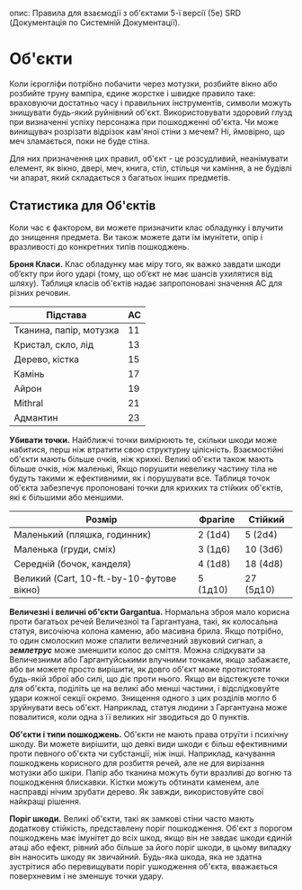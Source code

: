 опис: Правила для взаємодії з об'єктами 5-ї версії (5e) SRD (Документація по Системній Документації).

# Об'єкти
Коли ієрогліфи потрібно побачити через мотузки, розбийте вікно або розбийте труну вампіра, єдине жорстке і швидке правило таке: враховуючи достатньо часу і правильних інструментів, символи можуть знищувати будь-який руйнівний об'єкт. Використовувати здоровий глузд при визначенні успіху персонажа при пошкодженні об'єкта. Чи може винищувач розрізати відрізок кам'яної стіни з мечем? Ні, ймовірно, що меч зламається, поки не буде стіна.

Для них призначення цих правил, об'єкт - це розсудливий, неанімувати елемент, як вікно, двері, меч, книга, стіл, стільця чи каміння, а не будівлі чи апарат, який складається з багатьох інших предметів.

## Статистика для Об'єктів
Коли час є фактором, ви можете призначити клас обладунку і влучити до знищення предмета. Ви також можете дати їм імунітети, опір і вразливості до конкретних типів пошкоджень.

**Броня Класи.** Клас обладунку має міру того, як важко завдати шкоди об’єкту при його ударі (тому, що об’єкт не має шансів ухилятися від шляху). Таблиця класів об'єктів надає запропоновані значення AC для різних речовин.

| Підстава                | AC |
| ----------------------- | -- |
| Тканина, папір, мотузка | 11 |
| Кристал, скло, лід      | 13 |
| Дерево, кістка          | 15 |
| Камінь                  | 17 |
| Айрон                   | 19 |
| Mithral                 | 21 |
| Адмантин                | 23 |

**Убивати точки.** Найближчі точки вимірюють те, скільки шкоди може набитися, перш ніж втратити свою структурну цілісність. Взаємостійні об'єкти мають більше очків, ніж крихкі. Великі об'єкти також мають більше очків, ніж маленькі, Якщо порушити невелику частину тіла не будуть такими ж ефективними, як і порушувати все. Таблиця точок об'єкта забезпечує пропоновані точки для крихких та стійких об'єктів, які є більшими або меншими.

| Розмір                                    | Фрагіле  | Стійкий   |
| ----------------------------------------- | -------- | --------- |
| Маленький (пляшка, годинник)              | 2 (1d4)  | 5 (2d4)   |
| Маленька (груди, сміх)                    | 3 (1д6)  | 10 (3d6)  |
| Середній (бочок, канделя)                 | 4 (1d8)  | 18 (4d8)  |
| Великий (Cart, 10-ft.-by-10-футове вікно) | 5 (1д10) | 27 (5д10) |

**Величезні і величні об'єкти Gargantua.** Нормальна зброя мало корисна проти багатьох речей Величезної та Гаргантуана, такі, як колосальна статуя, височіюча колона каменю, або масивна брила. Якщо потрібно, то один смолоскип може спалити величезний звуковий сигнал, а **_землетрус_** може зменшити колос до сміття. Можна слідкувати за Величезними або Гаргантуйськими влучними точками, якщо забажаєте, або ви можете просто вирішити, як довго об'єкт може протистояти будь-якій зброї або силі, що діє проти нього. Якщо ви відстежуєте точки для об'єкта, поділіть це на великі або менші частини, і відслідковуйте удари кожної секції окремо. Знищення одного з цих розділів могло б зруйнувати весь об'єкт. Наприклад, статуя людини з Гаргантуана може повалитися, коли одна з її великих ніг зводиться до 0 пунктів.

**Об'єкти і типи пошкоджень.** Об'єкти не мають права отруїти і психічну шкоду. Ви можете вирішити, що деякі види шкоди є більш ефективними проти певного об'єкта чи субстанції, ніж інші. Наприклад, качування пошкоджень корисного для розбиття речей, але не для вирізання мотузки або шкіри. Папір або тканина можуть бути вразливі до вогню та пошкодження блискавки. Кістки можуть обтинати каменем, але насправді нічим зрубати дерево. Як завжди, використовуйте свої найкращі рішення.

**Поріг шкоди.** Великі об'єкти, такі як замкові стіни часто мають додаткову стійкість, представлену поріг пошкодження. Об'єкт з порогом пошкоджень має імунітет до всіх шкод, якщо він не завдає шкоди єдиній атаці або ефект, рівний або більше за його поріг шкоди, в цьому випадку він наносить шкоду як звичайний. Будь-яка шкода, яка не здатна зустрітися або перевищувати поріг ушкодження об'єкта, вважається поверхневим і не зменшує точки удару.
